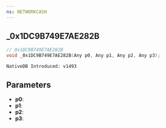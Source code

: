 ```yaml
---
ns: NETWORKCASH
---
```

## _0x1DC9B749E7AE282B

```c
// 0x1DC9B749E7AE282B
void _0x1DC9B749E7AE282B(Any p0, Any p1, Any p2, Any p3);
```

```
NativeDB Introduced: v1493
```

## Parameters
* **p0**:
* **p1**:
* **p2**:
* **p3**:
